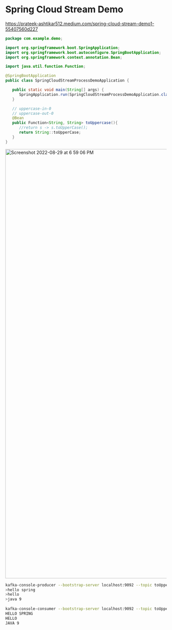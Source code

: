 # Spring Cloud Stream Demo

https://prateek-ashtikar512.medium.com/spring-cloud-stream-demo1-55407560d227

```java
package com.example.demo;

import org.springframework.boot.SpringApplication;
import org.springframework.boot.autoconfigure.SpringBootApplication;
import org.springframework.context.annotation.Bean;

import java.util.function.Function;

@SpringBootApplication
public class SpringCloudStreamProcessDemoApplication {

   public static void main(String[] args) {
      SpringApplication.run(SpringCloudStreamProcessDemoApplication.class, args);
   }

   // uppercase-in-0
   // uppercase-out-0
   @Bean
   public Function<String, String> toUppercase(){
      //return s -> s.toUpperCase();
      return String::toUpperCase;
   }
}
```

<img width="1340" alt="Screenshot 2022-08-29 at 6 59 06 PM" src="https://user-images.githubusercontent.com/54174687/187214157-474fea96-0004-45dd-b4aa-9f5ffdde2fb2.png">

```sh
kafka-console-producer --bootstrap-server localhost:9092 --topic toUppercase-in-0
>hello spring
>hello
>java 9
      
kafka-console-consumer --bootstrap-server localhost:9092 --topic toUppercase-out-0
HELLO SPRING
HELLO
JAVA 9
```
